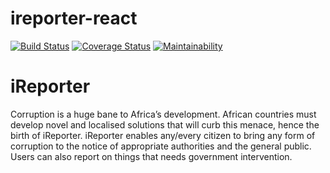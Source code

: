 # ireporter-react

[![Build Status](https://travis-ci.com/llwasampijja/ireporter-react.svg?branch=develop)](https://travis-ci.com/llwasampijja/ireporter-react) [![Coverage Status](https://coveralls.io/repos/github/llwasampijja/ireporter-react/badge.svg?branch=develop)](https://coveralls.io/github/llwasampijja/ireporter-react?branch=develop) [![Maintainability](https://api.codeclimate.com/v1/badges/517aefb2a64aa84734c3/maintainability)](https://codeclimate.com/github/llwasampijja/ireporter-react/maintainability)

# iReporter
Corruption is a huge bane to Africa’s development. African countries must develop novel and  localised solutions that will curb this menace, hence the birth of iReporter. iReporter enables  any/every citizen to bring any form of corruption to the notice of appropriate authorities and the  general public. Users can also report on things that needs government intervention.
